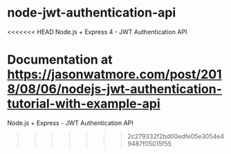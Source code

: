 # node-jwt-authentication-api

<<<<<<< HEAD
Node.js + Express 4 - JWT Authentication API

Documentation at https://jasonwatmore.com/post/2018/08/06/nodejs-jwt-authentication-tutorial-with-example-api
=======
Node.js + Express - JWT Authentication API
>>>>>>> 2c279332f2bd00edfe05e3054e49487f05015f55
